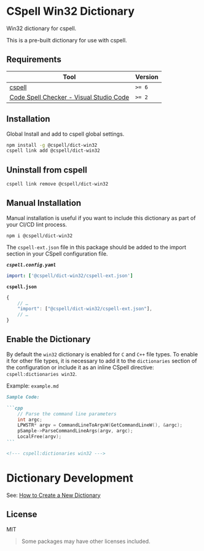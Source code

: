 # CSpell Win32 Dictionary

Win32 dictionary for cspell.

This is a pre-built dictionary for use with cspell.

## Requirements

| Tool                                                                                                                                 | Version |
| ------------------------------------------------------------------------------------------------------------------------------------ | ------- |
| [cspell](https://github.com/streetsidesoftware/cspell)                                                                               | `>= 6`  |
| [Code Spell Checker - Visual Studio Code](https://marketplace.visualstudio.com/items?itemName=streetsidesoftware.code-spell-checker) | `>= 2`  |

## Installation

Global Install and add to cspell global settings.

```sh
npm install -g @cspell/dict-win32
cspell link add @cspell/dict-win32
```

## Uninstall from cspell

```sh
cspell link remove @cspell/dict-win32
```

## Manual Installation

Manual installation is useful if you want to include this dictionary as part of your CI/CD lint process.

```
npm i @cspell/dict-win32
```

The `cspell-ext.json` file in this package should be added to the import section in your CSpell configuration file.

**_`cspell.config.yaml`_**

```yaml
import: ['@cspell/dict-win32/cspell-ext.json']
```

**`cspell.json`**

```javascript
{
    // …
    "import": ["@cspell/dict-win32/cspell-ext.json"],
    // …
}
```

## Enable the Dictionary

By default the `win32` dictionary is enabled for `C` and `C++` file types. To enable it for other file types, it is necessary to add it to the `dictionaries` section of the configuration or include it as an inline CSpell directive: `cspell:dictionaries win32`.

Example: `example.md`

````markdown
Sample Code:

```cpp
    // Parse the command line parameters
    int argc;
    LPWSTR* argv = CommandLineToArgvW(GetCommandLineW(), &argc);
    pSample->ParseCommandLineArgs(argv, argc);
    LocalFree(argv);
```

<!--- cspell:dictionaries win32 --->
````

# Dictionary Development

See: [How to Create a New Dictionary](https://github.com/streetsidesoftware/cspell-dicts#how-to-create-a-new-dictionary)

## License

MIT

> Some packages may have other licenses included.
